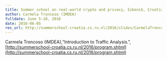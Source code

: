 ```yaml
---
title: Summer school on real-world crypto and privacy, Sibenik, Croatia
author: Carmela Troncoso (IMDEA)
fulldate: June 5-10, 2016
date: 2016-06-05
res_url: http://summerschool-croatia.cs.ru.nl/2016/slides/CarmelaTroncoso.pdf
---
```

Carmela Troncoso (IMDEA),“Introduction to Traffic Analysis.”,
[http://summerschool-croatia.cs.ru.nl/2016/program.shtml](http://summerschool-croatia.cs.ru.nl/2016/program.shtml)
